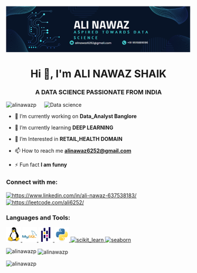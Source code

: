 ![logo](https://github.com/AliNawazp/AliNawazp/blob/main/logo.png)
<h1 align="center">Hi 👋, I'm ALI NAWAZ SHAIK</h1>
<h3 align="center">A DATA SCIENCE PASSIONATE FROM INDIA</h3>
<img align="right"alt="Data science"width="400"src="https://i.pinimg.com/originals/77/29/f4/7729f4ebf5dd3d6754dee0ed5837ef77.gif">

<p align="left"> <img src="https://komarev.com/ghpvc/?username=alinawazp&label=Profile%20views&color=0e75b6&style=flat" alt="alinawazp" /> </p>

- 🔭 I’m currently working on **Data_Analyst Banglore**

- 🌱 I’m currently learning **DEEP LEARNING**

- 👯 I’m Interested in **RETAIL,HEALTH DOMAIN**

- 📫 How to reach me **alinawaz6252@gmail.com**

- ⚡ Fun fact **I am funny**

<h3 align="left">Connect with me:</h3>
<p align="left">
<a href="https://linkedin.com/in/https://www.linkedin.com/in/ali-nawaz-637538183/" target="blank"><img align="center" src="https://raw.githubusercontent.com/rahuldkjain/github-profile-readme-generator/master/src/images/icons/Social/linked-in-alt.svg" alt="https://www.linkedin.com/in/ali-nawaz-637538183/" height="30" width="40" /></a>
<a href="https://www.leetcode.com/https://leetcode.com/ali6252/" target="blank"><img align="center" src="https://raw.githubusercontent.com/rahuldkjain/github-profile-readme-generator/master/src/images/icons/Social/leet-code.svg" alt="https://leetcode.com/ali6252/" height="30" width="40" /></a>
</p>

<h3 align="left">Languages and Tools:</h3>
<p align="left"> <a href="https://www.linux.org/" target="_blank" rel="noreferrer"> <img src="https://raw.githubusercontent.com/devicons/devicon/master/icons/linux/linux-original.svg" alt="linux" width="40" height="40"/> </a> <a href="https://www.mysql.com/" target="_blank" rel="noreferrer"> <img src="https://raw.githubusercontent.com/devicons/devicon/master/icons/mysql/mysql-original-wordmark.svg" alt="mysql" width="40" height="40"/> </a> <a href="https://pandas.pydata.org/" target="_blank" rel="noreferrer"> <img src="https://raw.githubusercontent.com/devicons/devicon/2ae2a900d2f041da66e950e4d48052658d850630/icons/pandas/pandas-original.svg" alt="pandas" width="40" height="40"/> </a> <a href="https://www.python.org" target="_blank" rel="noreferrer"> <img src="https://raw.githubusercontent.com/devicons/devicon/master/icons/python/python-original.svg" alt="python" width="40" height="40"/> </a> <a href="https://scikit-learn.org/" target="_blank" rel="noreferrer"> <img src="https://upload.wikimedia.org/wikipedia/commons/0/05/Scikit_learn_logo_small.svg" alt="scikit_learn" width="40" height="40"/> </a> <a href="https://seaborn.pydata.org/" target="_blank" rel="noreferrer"> <img src="https://seaborn.pydata.org/_images/logo-mark-lightbg.svg" alt="seaborn" width="40" height="40"/> </a> </p>


<p><img align="left" src="https://github-readme-stats.vercel.app/api/top-langs?username=alinawazp&show_icons=true&locale=en&layout=compact" alt="alinawazp" /></p>

<p>&nbsp;<img align="center" src="https://github-readme-stats.vercel.app/api?username=alinawazp&show_icons=true&locale=en" alt="alinawazp" /></p>

<p><img align="center" src="https://github-readme-streak-stats.herokuapp.com/?user=alinawazp&" alt="alinawazp" /></p>

